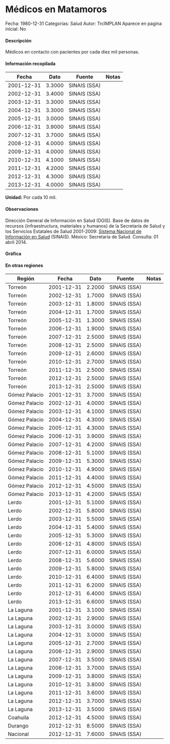 Médicos en Matamoros
=====

Fecha: 1980-12-31
Categorías: Salud
Autor: TrcIMPLAN
Aparece en pagina inicial: No

#### Descripción

Médicos en contacto con pacientes por cada diez mil personas.

#### Información recopilada

<table class="table table-hover table-bordered matriz">
<thead>
<tr>
<th>Fecha</th>
<th>Dato</th>
<th>Fuente</th>
<th>Notas</th>
</tr>
</thead>
<tbody>
<tr>
<td>2001-12-31</td>
<td class="derecha">3.3000</td>
<td>SINAIS (SSA)</td>
<td></td>
</tr>
<tr>
<td>2002-12-31</td>
<td class="derecha">3.4000</td>
<td>SINAIS (SSA)</td>
<td></td>
</tr>
<tr>
<td>2003-12-31</td>
<td class="derecha">3.3000</td>
<td>SINAIS (SSA)</td>
<td></td>
</tr>
<tr>
<td>2004-12-31</td>
<td class="derecha">3.3000</td>
<td>SINAIS (SSA)</td>
<td></td>
</tr>
<tr>
<td>2005-12-31</td>
<td class="derecha">3.0000</td>
<td>SINAIS (SSA)</td>
<td></td>
</tr>
<tr>
<td>2006-12-31</td>
<td class="derecha">3.9000</td>
<td>SINAIS (SSA)</td>
<td></td>
</tr>
<tr>
<td>2007-12-31</td>
<td class="derecha">3.7000</td>
<td>SINAIS (SSA)</td>
<td></td>
</tr>
<tr>
<td>2008-12-31</td>
<td class="derecha">4.0000</td>
<td>SINAIS (SSA)</td>
<td></td>
</tr>
<tr>
<td>2009-12-31</td>
<td class="derecha">4.0000</td>
<td>SINAIS (SSA)</td>
<td></td>
</tr>
<tr>
<td>2010-12-31</td>
<td class="derecha">4.1000</td>
<td>SINAIS (SSA)</td>
<td></td>
</tr>
<tr>
<td>2011-12-31</td>
<td class="derecha">4.2000</td>
<td>SINAIS (SSA)</td>
<td></td>
</tr>
<tr>
<td>2012-12-31</td>
<td class="derecha">4.3000</td>
<td>SINAIS (SSA)</td>
<td></td>
</tr>
<tr>
<td>2013-12-31</td>
<td class="derecha">4.0000</td>
<td>SINAIS (SSA)</td>
<td></td>
</tr>
</tbody>
</table>

<b>Unidad:</b> Por cada 10 mil.

#### Observaciones

Dirección General de Información en Salud (DGIS). Base de datos de recursos (infraestructura, materiales y humanos) de la Secretaría de Salud y los Servicios Estatales de Salud 2001-2009: [Sistema Nacional de Información en Salud](http://www.sinais.salud.gob.mx) (SINAIS). México: Secretaría de Salud. Consulta: 01 abril 2014.

#### Gráfica

<div id="Morrisvmbshmff" class="grafica"></div>
<script>
new Morris.Line({
element: 'Morrisvmbshmff',
data: [{ fecha: '2001-12-31', dato: 3.3000 },{ fecha: '2002-12-31', dato: 3.4000 },{ fecha: '2003-12-31', dato: 3.3000 },{ fecha: '2004-12-31', dato: 3.3000 },{ fecha: '2005-12-31', dato: 3.0000 },{ fecha: '2006-12-31', dato: 3.9000 },{ fecha: '2007-12-31', dato: 3.7000 },{ fecha: '2008-12-31', dato: 4.0000 },{ fecha: '2009-12-31', dato: 4.0000 },{ fecha: '2010-12-31', dato: 4.1000 },{ fecha: '2011-12-31', dato: 4.2000 },{ fecha: '2012-12-31', dato: 4.3000 },{ fecha: '2013-12-31', dato: 4.0000 }],
xkey: 'fecha',
ykeys: ['dato'],
labels: ['Dato'],
lineColors: ['#FF5B02'],
xLabelFormat: function(d) { return d.getDate()+'/'+(d.getMonth()+1)+'/'+d.getFullYear(); },
dateFormat: function(ts) { var d = new Date(ts); return d.getDate() + '/' + (d.getMonth() + 1) + '/' + d.getFullYear(); }
});
</script>

#### En otras regiones

<table class="table table-hover table-bordered matriz">
<thead>
<tr>
<th>Región</th>
<th>Fecha</th>
<th>Dato</th>
<th>Fuente</th>
<th>Notas</th>
</tr>
</thead>
<tbody>
<tr>
<td>Torreón</td>
<td>2001-12-31</td>
<td class="derecha">2.2000</td>
<td>SINAIS (SSA)</td>
<td></td>
</tr>
<tr>
<td>Torreón</td>
<td>2002-12-31</td>
<td class="derecha">1.7000</td>
<td>SINAIS (SSA)</td>
<td></td>
</tr>
<tr>
<td>Torreón</td>
<td>2003-12-31</td>
<td class="derecha">1.8000</td>
<td>SINAIS (SSA)</td>
<td></td>
</tr>
<tr>
<td>Torreón</td>
<td>2004-12-31</td>
<td class="derecha">1.7000</td>
<td>SINAIS (SSA)</td>
<td></td>
</tr>
<tr>
<td>Torreón</td>
<td>2005-12-31</td>
<td class="derecha">1.3000</td>
<td>SINAIS (SSA)</td>
<td></td>
</tr>
<tr>
<td>Torreón</td>
<td>2006-12-31</td>
<td class="derecha">1.9000</td>
<td>SINAIS (SSA)</td>
<td></td>
</tr>
<tr>
<td>Torreón</td>
<td>2007-12-31</td>
<td class="derecha">2.5000</td>
<td>SINAIS (SSA)</td>
<td></td>
</tr>
<tr>
<td>Torreón</td>
<td>2008-12-31</td>
<td class="derecha">2.5000</td>
<td>SINAIS (SSA)</td>
<td></td>
</tr>
<tr>
<td>Torreón</td>
<td>2009-12-31</td>
<td class="derecha">2.6000</td>
<td>SINAIS (SSA)</td>
<td></td>
</tr>
<tr>
<td>Torreón</td>
<td>2010-12-31</td>
<td class="derecha">2.7000</td>
<td>SINAIS (SSA)</td>
<td></td>
</tr>
<tr>
<td>Torreón</td>
<td>2011-12-31</td>
<td class="derecha">2.5000</td>
<td>SINAIS (SSA)</td>
<td></td>
</tr>
<tr>
<td>Torreón</td>
<td>2012-12-31</td>
<td class="derecha">2.5000</td>
<td>SINAIS (SSA)</td>
<td></td>
</tr>
<tr>
<td>Torreón</td>
<td>2013-12-31</td>
<td class="derecha">2.5000</td>
<td>SINAIS (SSA)</td>
<td></td>
</tr>
<tr>
<td>Gómez Palacio</td>
<td>2001-12-31</td>
<td class="derecha">3.7000</td>
<td>SINAIS (SSA)</td>
<td></td>
</tr>
<tr>
<td>Gómez Palacio</td>
<td>2002-12-31</td>
<td class="derecha">4.0000</td>
<td>SINAIS (SSA)</td>
<td></td>
</tr>
<tr>
<td>Gómez Palacio</td>
<td>2003-12-31</td>
<td class="derecha">4.1000</td>
<td>SINAIS (SSA)</td>
<td></td>
</tr>
<tr>
<td>Gómez Palacio</td>
<td>2004-12-31</td>
<td class="derecha">4.3000</td>
<td>SINAIS (SSA)</td>
<td></td>
</tr>
<tr>
<td>Gómez Palacio</td>
<td>2005-12-31</td>
<td class="derecha">4.3000</td>
<td>SINAIS (SSA)</td>
<td></td>
</tr>
<tr>
<td>Gómez Palacio</td>
<td>2006-12-31</td>
<td class="derecha">3.9000</td>
<td>SINAIS (SSA)</td>
<td></td>
</tr>
<tr>
<td>Gómez Palacio</td>
<td>2007-12-31</td>
<td class="derecha">4.2000</td>
<td>SINAIS (SSA)</td>
<td></td>
</tr>
<tr>
<td>Gómez Palacio</td>
<td>2008-12-31</td>
<td class="derecha">5.1000</td>
<td>SINAIS (SSA)</td>
<td></td>
</tr>
<tr>
<td>Gómez Palacio</td>
<td>2009-12-31</td>
<td class="derecha">5.3000</td>
<td>SINAIS (SSA)</td>
<td></td>
</tr>
<tr>
<td>Gómez Palacio</td>
<td>2010-12-31</td>
<td class="derecha">4.9000</td>
<td>SINAIS (SSA)</td>
<td></td>
</tr>
<tr>
<td>Gómez Palacio</td>
<td>2011-12-31</td>
<td class="derecha">4.4000</td>
<td>SINAIS (SSA)</td>
<td></td>
</tr>
<tr>
<td>Gómez Palacio</td>
<td>2012-12-31</td>
<td class="derecha">4.5000</td>
<td>SINAIS (SSA)</td>
<td></td>
</tr>
<tr>
<td>Gómez Palacio</td>
<td>2013-12-31</td>
<td class="derecha">4.2000</td>
<td>SINAIS (SSA)</td>
<td></td>
</tr>
<tr>
<td>Lerdo</td>
<td>2001-12-31</td>
<td class="derecha">5.1000</td>
<td>SINAIS (SSA)</td>
<td></td>
</tr>
<tr>
<td>Lerdo</td>
<td>2002-12-31</td>
<td class="derecha">5.8000</td>
<td>SINAIS (SSA)</td>
<td></td>
</tr>
<tr>
<td>Lerdo</td>
<td>2003-12-31</td>
<td class="derecha">5.5000</td>
<td>SINAIS (SSA)</td>
<td></td>
</tr>
<tr>
<td>Lerdo</td>
<td>2004-12-31</td>
<td class="derecha">5.4000</td>
<td>SINAIS (SSA)</td>
<td></td>
</tr>
<tr>
<td>Lerdo</td>
<td>2005-12-31</td>
<td class="derecha">5.3000</td>
<td>SINAIS (SSA)</td>
<td></td>
</tr>
<tr>
<td>Lerdo</td>
<td>2006-12-31</td>
<td class="derecha">4.8000</td>
<td>SINAIS (SSA)</td>
<td></td>
</tr>
<tr>
<td>Lerdo</td>
<td>2007-12-31</td>
<td class="derecha">6.0000</td>
<td>SINAIS (SSA)</td>
<td></td>
</tr>
<tr>
<td>Lerdo</td>
<td>2008-12-31</td>
<td class="derecha">5.6000</td>
<td>SINAIS (SSA)</td>
<td></td>
</tr>
<tr>
<td>Lerdo</td>
<td>2009-12-31</td>
<td class="derecha">5.8000</td>
<td>SINAIS (SSA)</td>
<td></td>
</tr>
<tr>
<td>Lerdo</td>
<td>2010-12-31</td>
<td class="derecha">6.4000</td>
<td>SINAIS (SSA)</td>
<td></td>
</tr>
<tr>
<td>Lerdo</td>
<td>2011-12-31</td>
<td class="derecha">6.2000</td>
<td>SINAIS (SSA)</td>
<td></td>
</tr>
<tr>
<td>Lerdo</td>
<td>2012-12-31</td>
<td class="derecha">6.4000</td>
<td>SINAIS (SSA)</td>
<td></td>
</tr>
<tr>
<td>Lerdo</td>
<td>2013-12-31</td>
<td class="derecha">6.6000</td>
<td>SINAIS (SSA)</td>
<td></td>
</tr>
<tr>
<td>La Laguna</td>
<td>2001-12-31</td>
<td class="derecha">3.1000</td>
<td>SINAIS (SSA)</td>
<td></td>
</tr>
<tr>
<td>La Laguna</td>
<td>2002-12-31</td>
<td class="derecha">2.9000</td>
<td>SINAIS (SSA)</td>
<td></td>
</tr>
<tr>
<td>La Laguna</td>
<td>2003-12-31</td>
<td class="derecha">3.0000</td>
<td>SINAIS (SSA)</td>
<td></td>
</tr>
<tr>
<td>La Laguna</td>
<td>2004-12-31</td>
<td class="derecha">3.0000</td>
<td>SINAIS (SSA)</td>
<td></td>
</tr>
<tr>
<td>La Laguna</td>
<td>2005-12-31</td>
<td class="derecha">2.7000</td>
<td>SINAIS (SSA)</td>
<td></td>
</tr>
<tr>
<td>La Laguna</td>
<td>2006-12-31</td>
<td class="derecha">2.9000</td>
<td>SINAIS (SSA)</td>
<td></td>
</tr>
<tr>
<td>La Laguna</td>
<td>2007-12-31</td>
<td class="derecha">3.5000</td>
<td>SINAIS (SSA)</td>
<td></td>
</tr>
<tr>
<td>La Laguna</td>
<td>2008-12-31</td>
<td class="derecha">3.7000</td>
<td>SINAIS (SSA)</td>
<td></td>
</tr>
<tr>
<td>La Laguna</td>
<td>2009-12-31</td>
<td class="derecha">3.8000</td>
<td>SINAIS (SSA)</td>
<td></td>
</tr>
<tr>
<td>La Laguna</td>
<td>2010-12-31</td>
<td class="derecha">3.8000</td>
<td>SINAIS (SSA)</td>
<td></td>
</tr>
<tr>
<td>La Laguna</td>
<td>2011-12-31</td>
<td class="derecha">3.6000</td>
<td>SINAIS (SSA)</td>
<td></td>
</tr>
<tr>
<td>La Laguna</td>
<td>2012-12-31</td>
<td class="derecha">3.7000</td>
<td>SINAIS (SSA)</td>
<td></td>
</tr>
<tr>
<td>La Laguna</td>
<td>2013-12-31</td>
<td class="derecha">3.5000</td>
<td>SINAIS (SSA)</td>
<td></td>
</tr>
<tr>
<td>Coahuila</td>
<td>2012-12-31</td>
<td class="derecha">4.5000</td>
<td>SINAIS (SSA)</td>
<td></td>
</tr>
<tr>
<td>Durango</td>
<td>2012-12-31</td>
<td class="derecha">8.5000</td>
<td>SINAIS (SSA)</td>
<td></td>
</tr>
<tr>
<td>Nacional</td>
<td>2012-12-31</td>
<td class="derecha">7.6000</td>
<td>SINAIS (SSA)</td>
<td></td>
</tr>
</tbody>
</table>

